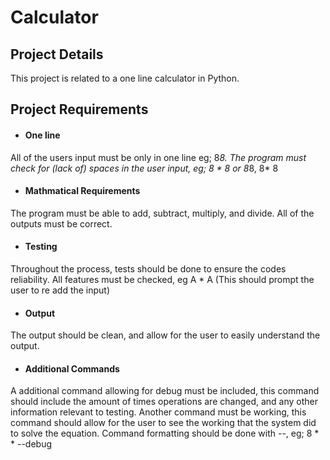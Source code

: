 # Calculator
## Project Details
This project is related to a one line calculator in Python.

## Project Requirements
- #### One line
All of the users input must be only in one line eg; 8*8.
The program must check for (lack of) spaces in the user input, eg; 8 * 8 or 8*8, 8* 8

- #### Mathmatical Requirements
The program must be able to add, subtract, multiply, and divide.
All of the outputs must be correct.

- #### Testing
Throughout the process, tests should be done to ensure the codes reliability.
All features must be checked, eg A * A (This should prompt the user to re add the input)

- #### Output
The output should be clean, and allow for the user to easily understand the output.

- #### Additional Commands
A additional command allowing for debug must be included, this command should include the amount of times operations are changed, and any other information relevant to testing.
Another command must be working, this command should allow for the user to see the working that the system did to solve the equation.
Command formatting should be done with --, eg; 8 * * --debug